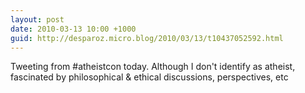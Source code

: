 ```yaml
---
layout: post
date: 2010-03-13 10:00 +1000
guid: http://desparoz.micro.blog/2010/03/13/t10437052592.html
---
```

Tweeting from #atheistcon today. Although I don't identify as atheist, fascinated by philosophical &amp; ethical discussions, perspectives, etc
